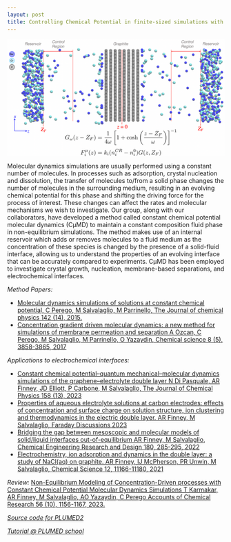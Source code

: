 ```yaml
---
layout: post
title: Controlling Chemical Potential in finite-sized simulations with CμMD
---
```


<img src="https://github.com/mme-ucl/mme-ucl.github.io/raw/main/images/cmumd.png" align="center" width="800px"/>

Molecular dynamics simulations are usually performed using a constant number of molecules. In processes such as adsorption, crystal nucleation and dissolution, the transfer of molecules to/from a solid phase changes the number of molecules in the surrounding medium, resulting in an evolving chemical potential for this phase and shifting the driving force for the process of interest. These changes can affect the rates and molecular mechanisms we wish to investigate. Our group, along with our collaborators, have developed a method called constant chemical potential molecular dynamics (CμMD) to maintain a constant composition fluid phase in non-equilibrium simulations. The method makes use of an internal reservoir which adds or removes molecules to a fluid medium as the concentration of these species is changed by the presence of a solid-fluid interface, allowing us to understand the properties of an evolving interface that can be accurately compared to experiments.
CμMD has been employed to investigate crystal growth, nucleation, membrane-based separations, and electrochemical interfaces. 

_Method Papers:_ 
- [Molecular dynamics simulations of solutions at constant chemical potential, C Perego, M Salvalaglio, M Parrinello, The Journal of chemical physics 142 (14), 2015.](https://pubs.aip.org/aip/jcp/article/142/14/144113/898424/Molecular-dynamics-simulations-of-solutions-at)
- [Concentration gradient driven molecular dynamics: a new method for simulations of membrane permeation and separation
A Ozcan, C Perego, M Salvalaglio, M Parrinello, O Yazaydin, Chemical science 8 (5), 3858-3865, 2017](https://pubs.rsc.org/en/content/articlehtml/2017/sc/c6sc04978h) 

_Applications to electrochemical interfaces:_ 

- [Constant chemical potential–quantum mechanical–molecular dynamics simulations of the graphene–electrolyte double layer
N Di Pasquale, AR Finney, JD Elliott, P Carbone, M Salvalaglio, The Journal of Chemical Physics 158 (13), 2023](https://pubs.aip.org/aip/jcp/article/158/13/134714/2883280/Constant-chemical-potential-quantum-mechanical)
- [Properties of aqueous electrolyte solutions at carbon electrodes: effects of concentration and surface charge on solution structure, ion clustering and thermodynamics in the electric double layer. AR Finney, M Salvalaglio, Faraday Discussions	2023](https://pubs.rsc.org/en/content/articlehtml/2023/fd/d3fd00133d)
- [Bridging the gap between mesoscopic and molecular models of solid/liquid interfaces out-of-equilibrium
AR Finney, M Salvalaglio, Chemical Engineering Research and Design 180, 285-295, 2022](https://www.sciencedirect.com/science/article/pii/S0263876222000727)
- [Electrochemistry, ion adsorption and dynamics in the double layer: a study of NaCl(aq) on graphite. AR Finney, IJ McPherson, PR Unwin, M Salvalaglio, Chemical Science 12, 11166-11180, 2021](https://pubs.rsc.org/en/content/articlehtml/2021/sc/d1sc02289j)

_Review:_ 
[Non-Equilibrium Modeling of Concentration-Driven processes with Constant Chemical Potential Molecular Dynamics Simulations
T Karmakar, AR Finney, M Salvalaglio, AO Yazaydin, C Perego Accounts of Chemical Research 56 (10), 1156-1167, 2023.](https://pubs.acs.org/doi/abs/10.1021/acs.accounts.2c00811)

[_Source code for PLUMED2_](https://github.com/mme-ucl/CmuMD)

[_Tutorial @ PLUMED school_](https://plumed-school.github.io/lessons/22/008/data/NAVIGATION.html)
